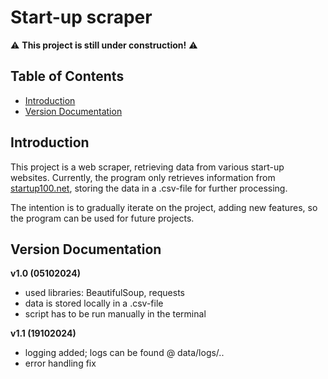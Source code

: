 # Start-up scraper
⚠️ **This project is still under construction!** ⚠️

## Table of Contents
- [Introduction](#introduction)
- [Version Documentation](#version-documentation)

## Introduction
This project is a web scraper, retrieving data from various start-up websites. Currently, the program only retrieves information from [startup100.net](https://startup100.net/), storing the data in a .csv-file for further processing.

The intention is to gradually iterate on the project, adding new features, so the program can be used for future projects.

## Version Documentation
**v1.0 (05102024)**
- used libraries: BeautifulSoup, requests
- data is stored locally in a .csv-file
- script has to be run manually in the terminal

**v1.1 (19102024)**
- logging added; logs can be found @ data/logs/..
- error handling fix